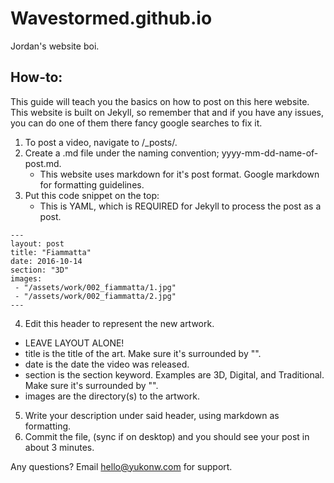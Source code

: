 # Wavestormed.github.io
Jordan's website boi.

## How-to:
This guide will teach you the basics on how to post on this here website.
This website is built on Jekyll, so remember that and if you have any issues, you can do one of them there fancy google searches to fix it.

1. To post a video, navigate to /_posts/.
2. Create a .md file under the naming convention; yyyy-mm-dd-name-of-post.md.
   * This website uses markdown for it's post format. Google markdown for formatting guidelines.
3. Put this code snippet on the top:
   * This is YAML, which is REQUIRED for Jekyll to process the post as a post.
```
---
layout: post
title: "Fiammatta"
date: 2016-10-14
section: "3D"
images:
 - "/assets/work/002_fiammatta/1.jpg"
 - "/assets/work/002_fiammatta/2.jpg"
---
```
4. Edit this header to represent the new artwork.
  * LEAVE LAYOUT ALONE!
  * title is the title of the art. Make sure it's surrounded by "".
  * date is the date the video was released.
  * section is the section keyword. Examples are 3D, Digital, and Traditional. Make sure it's surrounded by "".
  * images are the directory(s) to the artwork.

5. Write your description under said header, using markdown as formatting.
6. Commit the file, (sync if on desktop) and you should see your post in about 3 minutes.

Any questions? Email hello@yukonw.com for support.
